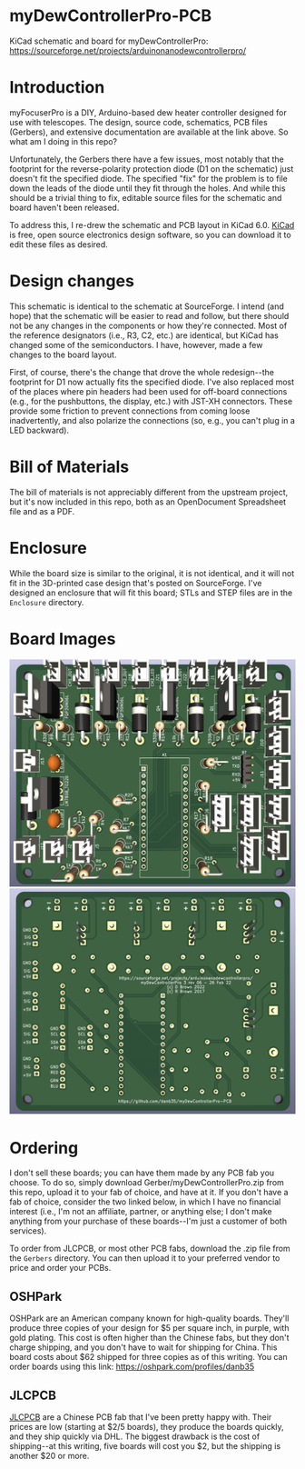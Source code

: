 # myDewControllerPro-PCB
KiCad schematic and board for myDewControllerPro: https://sourceforge.net/projects/arduinonanodewcontrollerpro/

# Introduction
myFocuserPro is a DIY, Arduino-based dew heater controller designed for use with telescopes.  The design, source code, schematics, PCB files (Gerbers), and extensive documentation are available at the link above.  So what am I doing in this repo?

Unfortunately, the Gerbers there have a few issues, most notably that the footprint for the reverse-polarity protection diode (D1 on the schematic) just doesn't fit the specified diode.  The specified "fix" for the problem is to file down the leads of the diode until they fit through the holes.  And while this should be a trivial thing to fix, editable source files for the schematic and board haven't been released.

To address this, I re-drew the schematic and PCB layout in KiCad 6.0.  [KiCad](https://www.kicad.org/) is free, open source electronics design software, so you can download it to edit these files as desired.

# Design changes
This schematic is identical to the schematic at SourceForge.  I intend (and hope) that the schematic will be easier to read and follow, but there should not be any changes in the components or how they're connected.  Most of the reference designators (i.e., R3, C2, etc.) are identical, but KiCad has changed some of the semiconductors.  I have, however, made a few changes to the board layout.

First, of course, there's the change that drove the whole redesign--the footprint for D1 now actually fits the specified diode.  I've also replaced most of the places where pin headers had been used for off-board connections (e.g., for the pushbuttons, the display, etc.) with JST-XH connectors.  These provide some friction to prevent connections from coming loose inadvertently, and also polarize the connections (so, e.g., you can't plug in a LED backward).

# Bill of Materials
The bill of materials is not appreciably different from the upstream project, but it's now included in this repo, both as an OpenDocument Spreadsheet file and as a PDF.

# Enclosure
While the board size is similar to the original, it is not identical, and it will not fit in the 3D-printed case design that's posted on SourceForge.  I've designed an enclosure that will fit this board; STLs and STEP files are in the `Enclosure` directory.

# Board Images
![Front PCB image](myDewControllerPro-front.png)
![Back PCB Image](myDewControllerPro-back.png)

# Ordering
I don't sell these boards; you can have them made by any PCB fab you choose.  To do so, simply download Gerber/myDewControllerPro.zip from this repo, upload it to your fab of choice, and have at it.  If you don't have a fab of choice, consider the two linked below, in which I have no financial interest (i.e., I'm not an affiliate, partner, or anything else; I don't make anything from your purchase of these boards--I'm just a customer of both services).

To order from JLCPCB, or most other PCB fabs, download the .zip file from the `Gerbers` directory.  You can then upload it to your preferred vendor to price and order your PCBs.

## OSHPark
OSHPark are an American company known for high-quality boards.  They'll produce three copies of your design for $5 per square inch, in purple, with gold plating.  This cost is often higher than the Chinese fabs, but they don't charge shipping, and you don't have to wait for shipping for China.  This board costs about $62 shipped for three copies as of this writing.  You can order boards using this link:
https://oshpark.com/profiles/danb35

## JLCPCB
[JLCPCB](https://jlcpcb.com/) are a Chinese PCB fab that I've been pretty happy with.  Their prices are low (starting at $2/5 boards), they produce the boards quickly, and they ship quickly via DHL.  The biggest drawback is the cost of shipping--at this writing, five boards will cost you $2, but the shipping is another $20 or more.
